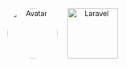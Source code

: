 <p align="center" style="display: flex; justify-content: center">
<img src="https://images-na.ssl-images-amazon.com/images/S/influencer-profile-image-prod/logo/nilufererdi_1624516550615_original._CR99,0,600,600_._FMjpg_.png" width="100" height="100" alt="Avatar" style="border-radius: 50%; margin-right: 20px">
<img src="https://laravelnews.imgix.net/images/laravel-featured.png?ixlib=php-3.3.1" width="100" alt="Laravel">
</p>
